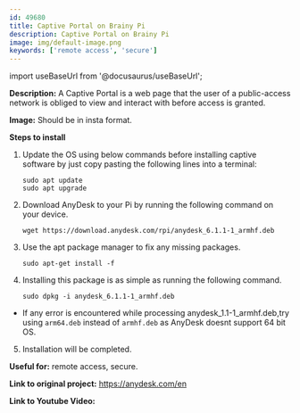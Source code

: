 ```yaml
---
id: 49680
title: Captive Portal on Brainy Pi
description: Captive Portal on Brainy Pi
image: img/default-image.png
keywords: ['remote access', 'secure']
---
```



import useBaseUrl from '@docusaurus/useBaseUrl';



**Description:** A Captive Portal is a web page that the user of a public-access network is obliged to view and interact with before access is granted.

**Image:** Should be in insta format.

**Steps to install**

1. Update the OS using below commands before installing captive software by just copy pasting the following lines into a terminal:

   ```
   sudo apt update
   sudo apt upgrade
   ```
2. Download AnyDesk to your Pi by running the following command on your device.

   ```
   wget https://download.anydesk.com/rpi/anydesk_6.1.1-1_armhf.deb
   ```
3. Use the apt package manager to fix any missing packages.

   ```
   sudo apt-get install -f
   ```

4. Installing this package is as simple as running the following command.

   ```
   sudo dpkg -i anydesk_6.1.1-1_armhf.deb
   ```
* If any error is encountered while processing anydesk_1.1-1_armhf.deb,try using `arm64.deb` 
 instead of `armhf.deb` as AnyDesk doesnt support 64 bit OS.

5. Installation will be completed.

**Useful for:** remote access, secure.

**Link to original project:** https://anydesk.com/en

**Link to Youtube Video:** 